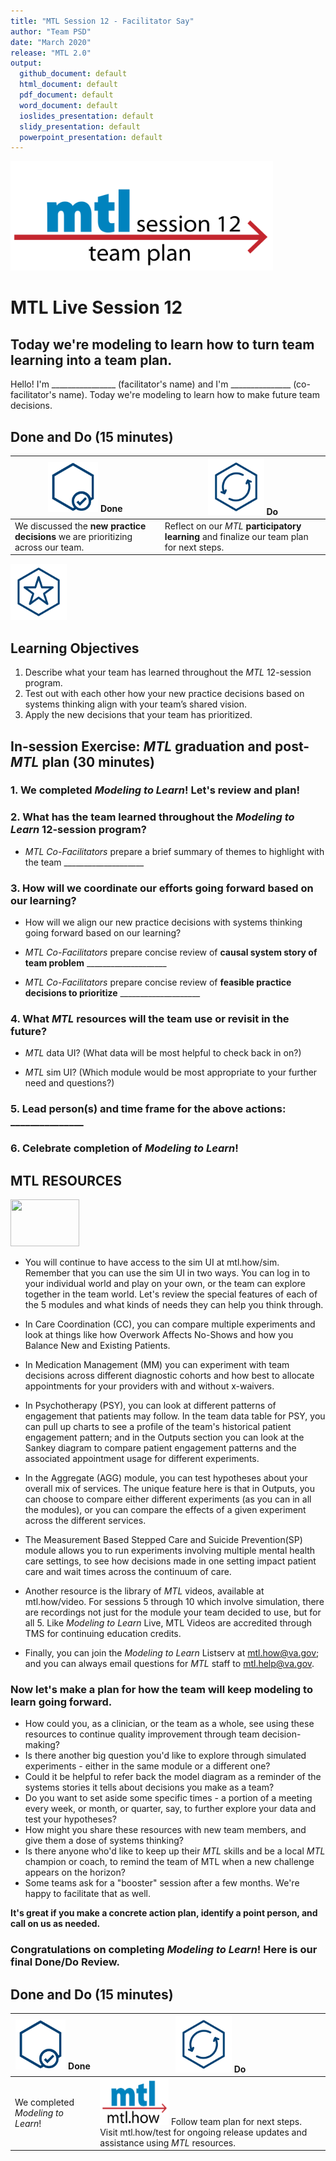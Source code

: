 ```yaml
---
title: "MTL Session 12 - Facilitator Say"
author: "Team PSD"
date: "March 2020"
release: "MTL 2.0"
output: 
  github_document: default
  html_document: default
  pdf_document: default
  word_document: default
  ioslides_presentation: default
  slidy_presentation: default
  powerpoint_presentation: default
---
```


[<img src = "https://github.com/lzim/teampsd/blob/master/resources/title_slides/mtl_s12_team_plan_title.png"
height = "175" width = "420">](#DontLink)

# MTL Live Session 12

## Today we're modeling to learn how to turn team learning into a team plan.

Hello! I'm \________________ (facilitator's name) and I'm \_______________ (co-facilitator's name). Today we're modeling to learn how to make future team decisions.

## Done and Do (15 minutes)

<!-- Do/Done Tables -->
| [<img src = "https://github.com/lzim/teampsd/blob/master/resources/icons/done.png" height = "80" width = "80">](#.) **Done** | [<img src = "https://github.com/lzim/teampsd/blob/master/resources/icons/do.png" height = "90" width = "90">](#.) **Do** |
| --- | --- |
| We discussed the **new practice decisions** we are prioritizing across our team. | Reflect on our _MTL_ **participatory learning** and finalize our team plan for next steps. |

<!-- Learning Objectives Icon -->
[<img src = "https://github.com/lzim/teampsd/blob/master/resources/icons/learning_objectives.png" height = "90" width = "90" style ="display: inline-block"/>](#.)

## Learning Objectives

1. Describe what your team has learned throughout the *MTL* 12-session program.
2. Test out with each other how your new practice decisions based on systems thinking align with your team’s shared vision.
3. Apply the new decisions that your team has prioritized.

## In-session Exercise: *MTL* graduation and post-*MTL* plan (30 minutes)

### 1. We completed _Modeling to Learn_! Let's review and plan!

### 2. What has the team learned throughout the *Modeling to Learn* 12-session program?

- _MTL Co-Facilitators_ prepare a brief summary of themes to highlight with the team ____________________

### 3. How will we coordinate our efforts going forward based on our learning?

- How will we align our new practice decisions with systems thinking going forward based on our learning?  

- _MTL Co-Facilitators_ prepare concise review of **causal system story of team problem** ____________________  

- _MTL Co-Facilitators_ prepare concise review of **feasible practice decisions to prioritize** ____________________

### 4. What *MTL* resources will the team use or revisit in the future?

- *MTL* data UI? (What data will be most helpful to check back in on?)  

- *MTL* sim UI? (Which module would be most appropriate to your further need and questions?)  

### 5. Lead person(s) and time frame for the above actions: _______________

### 6. Celebrate completion of *Modeling to Learn*!

## MTL RESOURCES

[<img src = "https://raw.githubusercontent.com/lzim/teampsd/master/resources/logos/mtl_how_sim.png" height = "75" width = "110">](http://mtl.how/sim)

- You will continue to have access to the sim UI at mtl.how/sim. Remember that you can use the sim UI in two ways. You can log in to your individual world and play on your own, or the team can explore together in the team world. Let's review the special features of each of the 5 modules and what kinds of needs they can help you think through.

- In Care Coordination (CC), you can compare multiple experiments and look at things like how Overwork Affects No-Shows and how you Balance New and Existing Patients.  

- In Medication Management (MM) you can experiment with team decisions across different diagnostic cohorts and how best to allocate appointments for your providers with and without x-waivers.  

- In Psychotherapy (PSY), you can look at different patterns of engagement that patients may follow. In the team data table for PSY, you can pull up charts to see a profile of the team's historical patient engagement pattern; and in the Outputs section you can look at the Sankey diagram to compare patient engagement patterns and the associated appointment usage for different experiments.  

- In the Aggregate (AGG) module, you can test hypotheses about your overall mix of services. The unique feature here is that in Outputs, you can choose to compare either different experiments (as you can in all the modules), or you can compare the effects of a given experiment across the different services.  

- The Measurement Based Stepped Care and Suicide Prevention(SP) module allows you to run experiments involving multiple mental health care settings, to see how decisions made in one setting impact patient care and wait times across the continuum of care.  

- Another resource is the library of *MTL* videos, available at mtl.how/video. For sessions 5 through 10 which involve simulation, there are recordings not just for the module your team decided to use, but for all 5. Like *Modeling to Learn* Live, MTL Videos are accredited through TMS for continuing education credits.  

- Finally, you can join the *Modeling to Learn* Listserv at mtl.how@va.gov; and you can always email questions for *MTL* staff to mtl.help@va.gov.

### Now let's make a plan for how the team will keep modeling to learn going forward.

- How could you, as a clinician, or the team as a whole, see using these resources to continue quality improvement through team decision-making?
- Is there another big question you'd like to explore through simulated experiments - either in the same module or a different one?
- Could it be helpful to refer back the model diagram as a reminder of the systems stories it tells about decisions you make as a team?
- Do you want to set aside some specific times - a portion of a meeting every week, or month, or quarter, say, to further explore your data and test your hypotheses?
- How might you share these resources with new team members, and give them a dose of systems thinking?
- Is there anyone who'd like to keep up their *MTL* skills and be a local *MTL* champion or coach, to remind the team of MTL when a new challenge appears on the horizon?
- Some teams ask for a "booster" session after a few months. We're happy to facilitate that as well.

**It's great if you make a concrete action plan, identify a point person, and call on us as needed.**

### Congratulations on completing *Modeling to Learn*! Here is our final Done/Do Review.

## Done and Do (15 minutes)

<!-- Do/Done Tables -->
| [<img src = "https://github.com/lzim/teampsd/blob/master/resources/icons/done.png" height = "80" width = "80">](#.) **Done** | [<img src = "https://github.com/lzim/teampsd/blob/master/resources/icons/do.png" height = "90" width = "90">](#.) **Do**|
| --- | --- |
| We completed _Modeling to Learn_!|[<img src = "https://raw.githubusercontent.com/lzim/teampsd/master/resources/logos/mtl_how_sm.png" height = "75" width = "110">](http://mtl.how) Follow team plan for next steps. Visit mtl.how/test for ongoing release updates and assistance using _MTL_ resources. |

